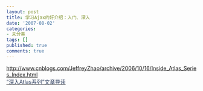 ```yaml
---
layout: post
title: 学习Ajax的好介绍：入门、深入
date: '2007-08-02'
categories:
- 未分类
tags: []
published: true
comments: true
---
```

<p><a href="http://www.cnblogs.com/JeffreyZhao/archive/2006/10/16/Inside_Atlas_Series_Index.html">http://www.cnblogs.com/JeffreyZhao/archive/2006/10/16/Inside_Atlas_Series_Index.html</a><br />
<a id="viewpost1_TitleUrl" href="http://www.cnblogs.com/JeffreyZhao/archive/2006/10/16/Inside_Atlas_Series_Index.html" class="singleposttitle"><font color="#223355">&ldquo;深入Atlas系列&rdquo;文章导读</font></a> 
</p>
